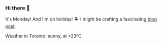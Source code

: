### Hi there :wave:

It's Monday! And I'm on holiday! :desert_island: I might be crafting a fascinating [blog post](https://benjaminwuethrich.dev).

Weather in Toronto: sunny, at +23°C.
